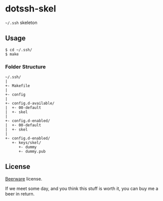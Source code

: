 dotssh-skel
===========

`~/.ssh` skeleton

Usage
-----

```
$ cd ~/.ssh/
$ make
```

### Folder Structure

```
~/.ssh/
|
+- Makefile
|
+- config
|
+- config.d-available/
|  +- 00-default
|  +- skel
|
+- config.d-enabled/
|  +- 00-default
|  +- skel
|
+- config.d-enabled/
   +- keys/skel/
      +- dummy
      +- dummy.pub
```

License
-------

[Beerware](http://en.wikipedia.org/wiki/Beerware) license.

If we meet some day, and you think this stuff is worth it, you can buy me a beer in return.

